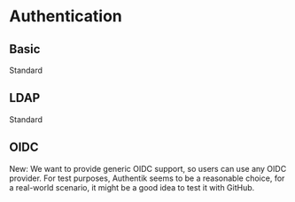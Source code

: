 # Authentication

## Basic

Standard

## LDAP

Standard

## OIDC

New: We want to provide generic OIDC support, so users can use any OIDC provider.
For test purposes, Authentik seems to be a reasonable choice, for a real-world scenario, it might be a good idea to test it with GitHub.

